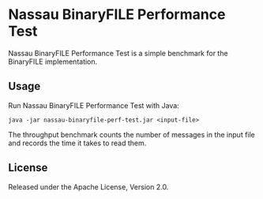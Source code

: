 Nassau BinaryFILE Performance Test
==================================

Nassau BinaryFILE Performance Test is a simple benchmark for the BinaryFILE
implementation.


Usage
-----

Run Nassau BinaryFILE Performance Test with Java:

    java -jar nassau-binaryfile-perf-test.jar <input-file>

The throughput benchmark counts the number of messages in the input file and
records the time it takes to read them.


License
-------

Released under the Apache License, Version 2.0.

